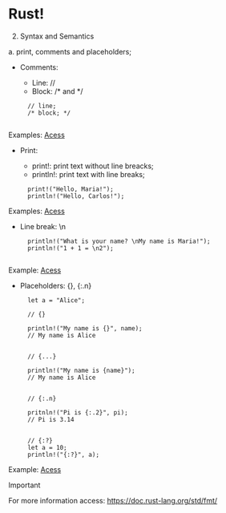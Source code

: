 # Rust!

2. Syntax and Semantics

a. print, comments and placeholders;
  
- Comments:

  - Line: //
  - Block: /* and */

  ```
    // line;
    /* block; */
    
  ```

Examples: 
[Acess](https://play.rust-lang.org/?version=stable&mode=debug&edition=2021&gist=c28ecc0e7a47f8768700c062d89d3575)


- Print:

  - print!: print text without line breacks;
  - println!: print text with line breaks;

  ```
    print!("Hello, Maria!");
    println!("Hello, Carlos!");

  ```

Examples:
[Acess](https://play.rust-lang.org/?version=stable&mode=debug&edition=2021&gist=08b5a78910559890abd6826a4f08088a)


- Line break: \n

  ```
    println!("What is your name? \nMy name is Maria!");
    println!("1 + 1 = \n2");
 
  ```

Example:
[Acess](https://play.rust-lang.org/?version=stable&mode=debug&edition=2021&gist=8a7202e2416a5d7c345aee5bfe25ac9b)


- Placeholders: {}, {:.n}

  ```
    let a = "Alice";

    // {}
    
    println!("My name is {}", name);
    // My name is Alice


    // {...}
    
    println!("My name is {name}");
    // My name is Alice
    

    // {:.n}
    
    pritnln!("Pi is {:.2}", pi);
    // Pi is 3.14


    // {:?}
    let a = 10;
    println!("{:?}", a);

  ```

Example:
[Acess](https://play.rust-lang.org/?version=stable&mode=debug&edition=2021&gist=db4f5a66bea59f54fd60eb8ccf5e3365)


> [!IMPORTANT]
> For more information access: <https://doc.rust-lang.org/std/fmt/>
